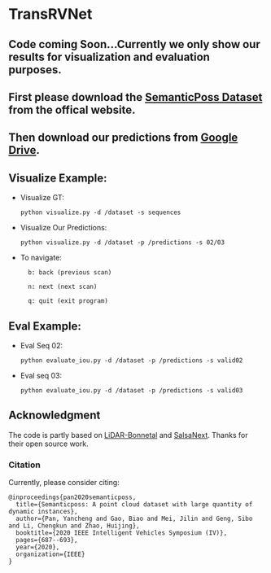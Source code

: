 # TransRVNet



## Code coming Soon...Currently we only show our results for visualization and evaluation purposes.



## First please download the [SemanticPoss Dataset](http://www.poss.pku.edu.cn./download.html) from the offical website.



## Then download our predictions from [Google Drive](https://drive.google.com/file/d/1i3GMG4KcOPwDbJtgZEDWJkSApOAnRn5O/view?usp=sharing).



## Visualize Example:

- Visualize GT:

  `python visualize.py -d /dataset -s sequences`

- Visualize Our Predictions:

  `python visualize.py -d /dataset -p /predictions -s 02/03`
- To navigate:

        b: back (previous scan)
        
        n: next (next scan)
        
        q: quit (exit program)
## Eval Example:

- Eval Seq 02:

  `python evaluate_iou.py -d /dataset -p /predictions -s valid02` 

- Eval seq 03:

  `python evaluate_iou.py -d /dataset -p /predictions -s valid03`



## Acknowledgment

The code is partly based on [LiDAR-Bonnetal](https://github.com/PRBonn/lidar-bonnetal) and [SalsaNext](https://github.com/Halmstad-University/SalsaNext). Thanks for their open source work.

### Citation

Currently, please consider citing:

```
@inproceedings{pan2020semanticposs,
  title={Semanticposs: A point cloud dataset with large quantity of dynamic instances},
  author={Pan, Yancheng and Gao, Biao and Mei, Jilin and Geng, Sibo and Li, Chengkun and Zhao, Huijing},
  booktitle={2020 IEEE Intelligent Vehicles Symposium (IV)},
  pages={687--693},
  year={2020},
  organization={IEEE}
}
```
